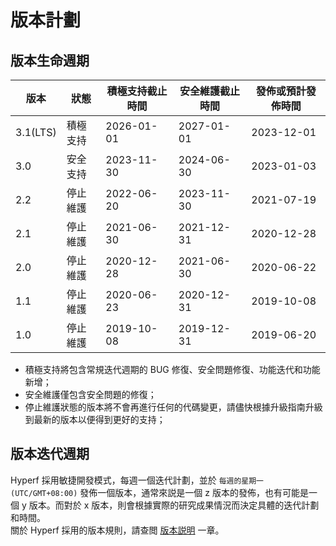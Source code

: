 # 版本計劃

## 版本生命週期

| 版本       | 狀態   | 積極支持截止時間   | 安全維護截止時間   | 發佈或預計發佈時間  |
|----------|------|------------|------------|------------|
| 3.1(LTS) | 積極支持 | 2026-01-01 | 2027-01-01 | 2023-12-01 |
| 3.0      | 安全支持 | 2023-11-30 | 2024-06-30 | 2023-01-03 |
| 2.2      | 停止維護 | 2022-06-20 | 2023-11-30 | 2021-07-19 |
| 2.1      | 停止維護 | 2021-06-30 | 2021-12-31 | 2020-12-28 |
| 2.0      | 停止維護 | 2020-12-28 | 2021-06-30 | 2020-06-22 |
| 1.1      | 停止維護 | 2020-06-23 | 2020-12-31 | 2019-10-08 |
| 1.0      | 停止維護 | 2019-10-08 | 2019-12-31 | 2019-06-20 |

* 積極支持將包含常規迭代週期的 BUG 修復、安全問題修復、功能迭代和功能新增；
* 安全維護僅包含安全問題的修復；
* 停止維護狀態的版本將不會再進行任何的代碼變更，請儘快根據升級指南升級到最新的版本以便得到更好的支持；


## 版本迭代週期

Hyperf 採用敏捷開發模式，每週一個迭代計劃，並於 `每週的星期一 (UTC/GMT+08:00)` 發佈一個版本，通常來説是一個 z 版本的發佈，也有可能是一個 y 版本。而對於 x 版本，則會根據實際的研究成果情況而決定具體的迭代計劃和時間。   
關於 Hyperf 採用的版本規則，請查閲 [版本説明](zh-hk/versions.md) 一章。
